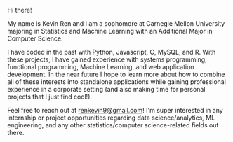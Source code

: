 Hi there!

My name is Kevin Ren and I am a sophomore at Carnegie Mellon University majoring in Statistics and Machine Learning with an Additional Major in Computer Science.

I have coded in the past with Python, Javascript, C, MySQL, and R. With these projects, I have gained experience with systems programming, functional programming, Machine Learning, and web application development. In the near future I hope to learn more about how to combine all of these interests into standalone applications while gaining professional experience in a corporate setting (and also making time for personal projects that I just find cool!). 

Feel free to reach out at renkevin9@gmail.com! I'm super interested in any internship or project opportunities regarding data science/analytics, ML engineering, and any other statistics/computer science-related fields out there.
